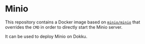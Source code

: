 # Minio

This repository contains a Docker image based on [`minio/minio`](https://hub.docker.com/r/minio/minio) that overrides
the `CMD` in order to directly start the Minio server.

It can be used to deploy Minio on Dokku.
